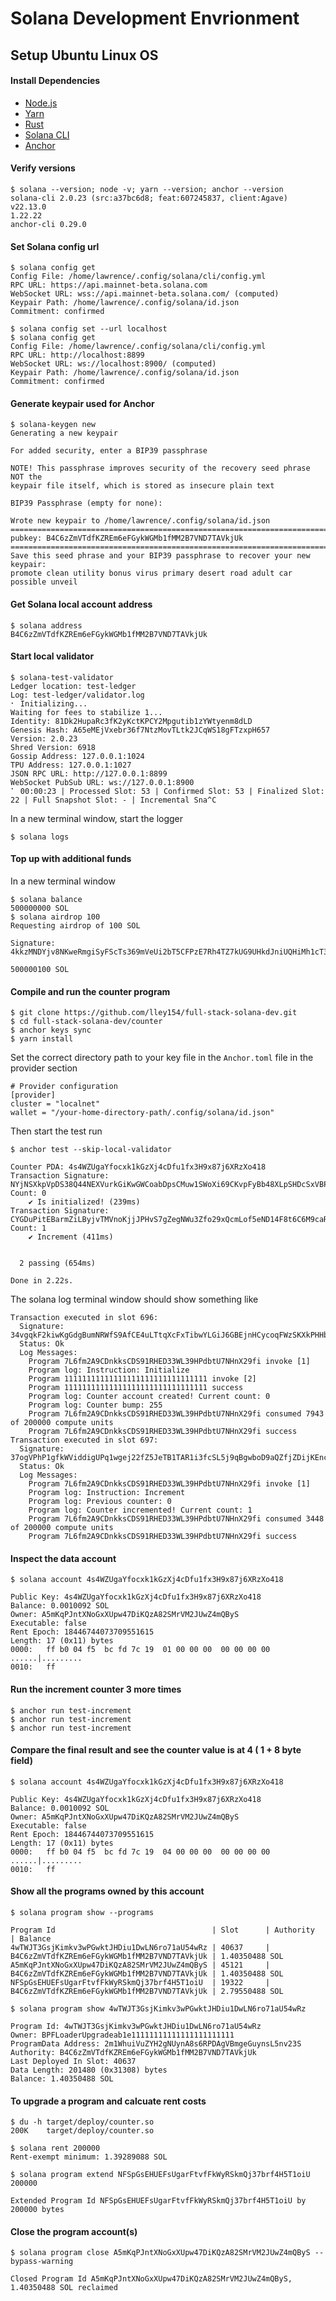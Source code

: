# Solana Development Envrionment
## Setup Ubuntu Linux OS

#### Install Dependencies
- [Node.js](https://nodejs.org/en/download/)
- [Yarn](https://classic.yarnpkg.com/en/docs/install)
- [Rust](https://www.rust-lang.org/tools/install)
- [Solana CLI](https://github.com/AlmostEfficient/full-stack-solana-dev/blob/main/content/guides/getstarted/setup-local-development.md#3-install-solana-cli)
- [Anchor](https://www.anchor-lang.com/docs/installation)

#### Verify versions
```
$ solana --version; node -v; yarn --version; anchor --version
solana-cli 2.0.23 (src:a37bc6d8; feat:607245837, client:Agave)
v22.13.0
1.22.22
anchor-cli 0.29.0
```

#### Set Solana config url
```
$ solana config get
Config File: /home/lawrence/.config/solana/cli/config.yml
RPC URL: https://api.mainnet-beta.solana.com 
WebSocket URL: wss://api.mainnet-beta.solana.com/ (computed)
Keypair Path: /home/lawrence/.config/solana/id.json 
Commitment: confirmed 

$ solana config set --url localhost
$ solana config get
Config File: /home/lawrence/.config/solana/cli/config.yml
RPC URL: http://localhost:8899 
WebSocket URL: ws://localhost:8900/ (computed)
Keypair Path: /home/lawrence/.config/solana/id.json 
Commitment: confirmed 
```

#### Generate keypair used for Anchor
```
$ solana-keygen new
Generating a new keypair

For added security, enter a BIP39 passphrase

NOTE! This passphrase improves security of the recovery seed phrase NOT the
keypair file itself, which is stored as insecure plain text

BIP39 Passphrase (empty for none): 

Wrote new keypair to /home/lawrence/.config/solana/id.json
===============================================================================
pubkey: B4C6zZmVTdfKZREm6eFGykWGMb1fMM2B7VND7TAVkjUk
===============================================================================
Save this seed phrase and your BIP39 passphrase to recover your new keypair:
promote clean utility bonus virus primary desert road adult car possible unveil
```

#### Get Solana local account address
```
$ solana address
B4C6zZmVTdfKZREm6eFGykWGMb1fMM2B7VND7TAVkjUk
```

#### Start local validator
```
$ solana-test-validator
Ledger location: test-ledger
Log: test-ledger/validator.log
⠂ Initializing...                                                                                                Waiting for fees to stabilize 1...
Identity: 81Dk2HupaRc3fK2yKctKPCY2Mpgutib1zYWtyenm8dLD
Genesis Hash: A65eMEjVxebr36f7NtzMovTLtk2JCqWS18gFTzxpH657
Version: 2.0.23
Shred Version: 6918
Gossip Address: 127.0.0.1:1024
TPU Address: 127.0.0.1:1027
JSON RPC URL: http://127.0.0.1:8899
WebSocket PubSub URL: ws://127.0.0.1:8900
⠁ 00:00:23 | Processed Slot: 53 | Confirmed Slot: 53 | Finalized Slot: 22 | Full Snapshot Slot: - | Incremental Sna^C
```

In a new terminal window, start the logger
```
$ solana logs
```

#### Top up with additional funds
In a new terminal window
```
$ solana balance
500000000 SOL
$ solana airdrop 100
Requesting airdrop of 100 SOL

Signature: 4kkzMNDYjv8NKweRmgiSyFScTs369mVeUi2bT5CFPzE7Rh4TZ7kUG9UHkdJniUQHiMh1cT3kX57XGdJnQnGNQT2S

500000100 SOL
```

#### Compile and run the counter program
```
$ git clone https://github.com/lley154/full-stack-solana-dev.git
$ cd full-stack-solana-dev/counter
$ anchor keys sync
$ yarn install
```

Set the correct directory path to your key file in the ```Anchor.toml``` file in the provider section
```
# Provider configuration
[provider]
cluster = "localnet"
wallet = "/your-home-directory-path/.config/solana/id.json"
```

Then start the test run
```
$ anchor test --skip-local-validator

Counter PDA: 4s4WZUgaYfocxk1kGzXj4cDfu1fx3H9x87j6XRzXo418
Transaction Signature: NYjNSXkpVpDS38Q44NEXVurkGiKwGWCoabDpsCMuw1SWoXi69CKvpFyBb48XLpSHDcSxVBPDDSmBgNezT2MMscS
Count: 0
    ✔ Is initialized! (239ms)
Transaction Signature: CYGDuPitEBarmZiLByjvTMVnoKjjJPHvS7gZegNWu3Zfo29xQcmLof5eND14F8t6C6M9caRhLEyQnHMYrqdVQBg
Count: 1
    ✔ Increment (411ms)


  2 passing (654ms)

Done in 2.22s.
```

The solana log terminal window should show something like
```
Transaction executed in slot 696:
  Signature: 34vgqkF2kiwKgGdgBumNRWfS9AfCE4uLTtqXcFxTibwYLGiJ6GBEjnHCycoqFWzSKXkPHHbpTKsfrcQ6rth4Xh6Z
  Status: Ok
  Log Messages:
    Program 7L6fm2A9CDnkksCDS91RHED33WL39HPdbtU7NHnX29fi invoke [1]
    Program log: Instruction: Initialize
    Program 11111111111111111111111111111111 invoke [2]
    Program 11111111111111111111111111111111 success
    Program log: Counter account created! Current count: 0
    Program log: Counter bump: 255
    Program 7L6fm2A9CDnkksCDS91RHED33WL39HPdbtU7NHnX29fi consumed 7943 of 200000 compute units
    Program 7L6fm2A9CDnkksCDS91RHED33WL39HPdbtU7NHnX29fi success
Transaction executed in slot 697:
  Signature: 37ogVPhP1gfkWViddigUPq1wgej22fZ5JeTB1TAR1i3fcSL5j9qBgwboD9aQZfjZDijKEncqm6o2jeGExQY6hkN7
  Status: Ok
  Log Messages:
    Program 7L6fm2A9CDnkksCDS91RHED33WL39HPdbtU7NHnX29fi invoke [1]
    Program log: Instruction: Increment
    Program log: Previous counter: 0
    Program log: Counter incremented! Current count: 1
    Program 7L6fm2A9CDnkksCDS91RHED33WL39HPdbtU7NHnX29fi consumed 3448 of 200000 compute units
    Program 7L6fm2A9CDnkksCDS91RHED33WL39HPdbtU7NHnX29fi success
```

#### Inspect the data account
```
$ solana account 4s4WZUgaYfocxk1kGzXj4cDfu1fx3H9x87j6XRzXo418

Public Key: 4s4WZUgaYfocxk1kGzXj4cDfu1fx3H9x87j6XRzXo418
Balance: 0.0010092 SOL
Owner: A5mKqPJntXNoGxXUpw47DiKQzA82SMrVM2JUwZ4mQByS
Executable: false
Rent Epoch: 18446744073709551615
Length: 17 (0x11) bytes
0000:   ff b0 04 f5  bc fd 7c 19  01 00 00 00  00 00 00 00   ......|.........
0010:   ff
```

#### Run the increment counter 3 more times
```
$ anchor run test-increment
$ anchor run test-increment
$ anchor run test-increment
```

#### Compare the final result and see the counter value is at 4 ( 1 + 8 byte field)
```
$ solana account 4s4WZUgaYfocxk1kGzXj4cDfu1fx3H9x87j6XRzXo418

Public Key: 4s4WZUgaYfocxk1kGzXj4cDfu1fx3H9x87j6XRzXo418
Balance: 0.0010092 SOL
Owner: A5mKqPJntXNoGxXUpw47DiKQzA82SMrVM2JUwZ4mQByS
Executable: false
Rent Epoch: 18446744073709551615
Length: 17 (0x11) bytes
0000:   ff b0 04 f5  bc fd 7c 19  04 00 00 00  00 00 00 00   ......|.........
0010:   ff  
```

#### Show all the programs owned by this account
```
$ solana program show --programs

Program Id                                   | Slot      | Authority                                    | Balance
4wTWJT3GsjKimkv3wPGwktJHDiu1DwLN6ro71aU54wRz | 40637     | B4C6zZmVTdfKZREm6eFGykWGMb1fMM2B7VND7TAVkjUk | 1.40350488 SOL
A5mKqPJntXNoGxXUpw47DiKQzA82SMrVM2JUwZ4mQByS | 45121     | B4C6zZmVTdfKZREm6eFGykWGMb1fMM2B7VND7TAVkjUk | 1.40350488 SOL
NFSpGsEHUEFsUgarFtvfFkWyRSkmQj37brf4H5T1oiU  | 19322     | B4C6zZmVTdfKZREm6eFGykWGMb1fMM2B7VND7TAVkjUk | 2.79550488 SOL

$ solana program show 4wTWJT3GsjKimkv3wPGwktJHDiu1DwLN6ro71aU54wRz

Program Id: 4wTWJT3GsjKimkv3wPGwktJHDiu1DwLN6ro71aU54wRz
Owner: BPFLoaderUpgradeab1e11111111111111111111111
ProgramData Address: 2m1WhuiVuZYH2gNUynA8s6RPDAgVBmgeGuynsL5nv23S
Authority: B4C6zZmVTdfKZREm6eFGykWGMb1fMM2B7VND7TAVkjUk
Last Deployed In Slot: 40637
Data Length: 201480 (0x31308) bytes
Balance: 1.40350488 SOL
```

#### To upgrade a program and calcuate rent costs
```
$ du -h target/deploy/counter.so 
200K	target/deploy/counter.so

$ solana rent 200000
Rent-exempt minimum: 1.39289088 SOL

$ solana program extend NFSpGsEHUEFsUgarFtvfFkWyRSkmQj37brf4H5T1oiU 200000

Extended Program Id NFSpGsEHUEFsUgarFtvfFkWyRSkmQj37brf4H5T1oiU by 200000 bytes
```

#### Close the program account(s)
```
$ solana program close A5mKqPJntXNoGxXUpw47DiKQzA82SMrVM2JUwZ4mQByS --bypass-warning 

Closed Program Id A5mKqPJntXNoGxXUpw47DiKQzA82SMrVM2JUwZ4mQByS, 1.40350488 SOL reclaimed
```











